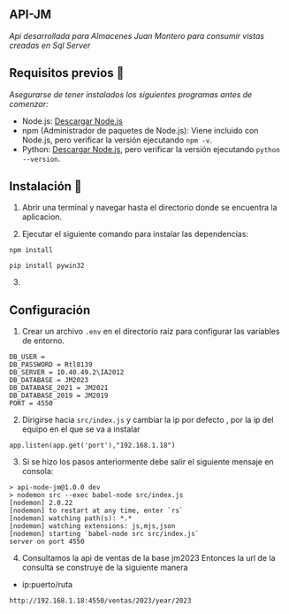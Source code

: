 ## API-JM

_Api desarrollada para Almacenes Juan Montero para consumir vistas creadas en Sql Server_

## Requisitos previos 📄

_Asegurarse de tener instalados los siguientes programas antes de comenzar:_

- Node.js: [Descargar Node.js](https://nodejs.org/)
- npm (Administrador de paquetes de Node.js): Viene incluido con Node.js, pero verificar la versión ejecutando `npm -v`.
- Python: [Descargar Node.js](https://www.python.org/downloads/), pero verificar la versión ejecutando `python --version`.

## Instalación 📄

1. Abrir una terminal y navegar hasta el directorio donde se encuentra la aplicacion.

2. Ejecutar el siguiente comando para instalar las dependencias:

```
npm install
```
```
pip install pywin32
```

3. 
## Configuración

1. Crear un archivo `.env` en el directorio raíz para configurar las variables de entorno.

```
DB_USER = 
DB_PASSWORD = Rtl8139
DB_SERVER = 10.40.49.2\IA2012
DB_DATABASE = JM2023
DB_DATABASE_2021 = JM2021
DB_DATABASE_2019 = JM2019
PORT = 4550
```
2. Dirigirse hacia `src/index.js` y cambiar la ip por defecto , por la ip del equipo en el que se va a instalar

```
app.listen(app.get('port'),"192.168.1.18")
```
3. Si se hizo los pasos anteriormente debe salir el siguiente mensaje en consola:

```
> api-node-jm@1.0.0 dev
> nodemon src --exec babel-node src/index.js
[nodemon] 2.0.22
[nodemon] to restart at any time, enter `rs`    
[nodemon] watching path(s): *.*
[nodemon] watching extensions: js,mjs,json      
[nodemon] starting `babel-node src src/index.js`
server on port 4550
```
4. Consultamos la api de ventas de la base jm2023
Entonces la url de la consulta se construye de la siguiente manera

- ip:puerto/ruta

```
http://192.168.1.18:4550/ventas/2023/year/2023
```

